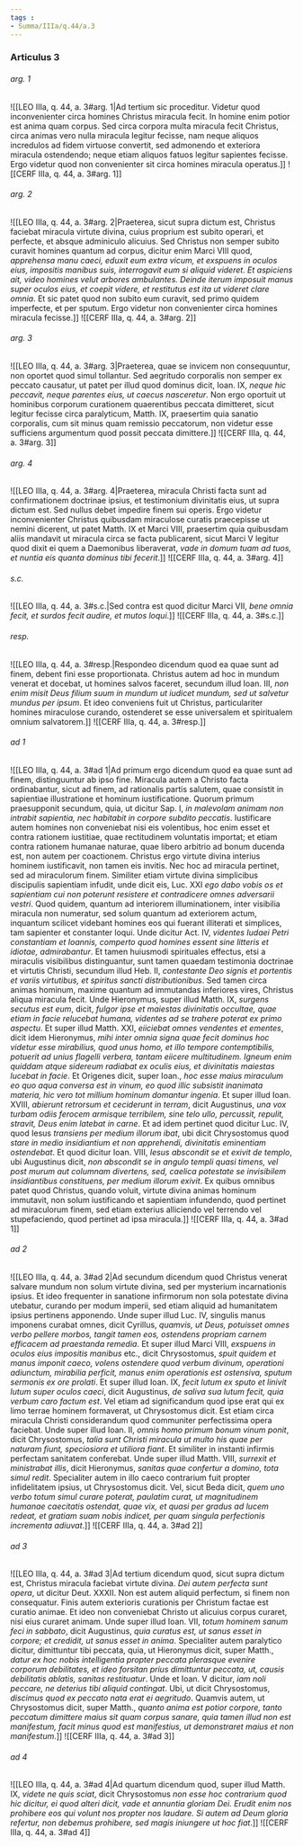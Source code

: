 ```yaml
---
tags : 
- Summa/IIIa/q.44/a.3
---
```


### Articulus 3

###### arg. 1
![[LEO IIIa, q. 44, a. 3#arg. 1|Ad tertium sic proceditur. Videtur quod inconvenienter circa homines Christus miracula fecit. In homine enim potior est anima quam corpus. Sed circa corpora multa miracula fecit Christus, circa animas vero nulla miracula legitur fecisse, nam neque aliquos incredulos ad fidem virtuose convertit, sed admonendo et exteriora miracula ostendendo; neque etiam aliquos fatuos legitur sapientes fecisse. Ergo videtur quod non convenienter sit circa homines miracula operatus.]]
![[CERF IIIa, q. 44, a. 3#arg. 1]]

###### arg. 2
![[LEO IIIa, q. 44, a. 3#arg. 2|Praeterea, sicut supra dictum est, Christus faciebat miracula virtute divina, cuius proprium est subito operari, et perfecte, et absque adminiculo alicuius. Sed Christus non semper subito curavit homines quantum ad corpus, dicitur enim Marci VIII quod, *apprehensa manu caeci, eduxit eum extra vicum, et exspuens in oculos eius, impositis manibus suis, interrogavit eum si aliquid videret. Et aspiciens ait, video homines velut arbores ambulantes. Deinde iterum imposuit manus super oculos eius, et coepit videre, et restitutus est ita ut videret clare omnia*. Et sic patet quod non subito eum curavit, sed primo quidem imperfecte, et per sputum. Ergo videtur non convenienter circa homines miracula fecisse.]]
![[CERF IIIa, q. 44, a. 3#arg. 2]]

###### arg. 3
![[LEO IIIa, q. 44, a. 3#arg. 3|Praeterea, quae se invicem non consequuntur, non oportet quod simul tollantur. Sed aegritudo corporalis non semper ex peccato causatur, ut patet per illud quod dominus dicit, Ioan. IX, *neque hic peccavit, neque parentes eius, ut caecus nasceretur*. Non ergo oportuit ut hominibus corporum curationem quaerentibus peccata dimitteret, sicut legitur fecisse circa paralyticum, Matth. IX, praesertim quia sanatio corporalis, cum sit minus quam remissio peccatorum, non videtur esse sufficiens argumentum quod possit peccata dimittere.]]
![[CERF IIIa, q. 44, a. 3#arg. 3]]

###### arg. 4
![[LEO IIIa, q. 44, a. 3#arg. 4|Praeterea, miracula Christi facta sunt ad confirmationem doctrinae ipsius, et testimonium divinitatis eius, ut supra dictum est. Sed nullus debet impedire finem sui operis. Ergo videtur inconvenienter Christus quibusdam miraculose curatis praecepisse ut nemini dicerent, ut patet Matth. IX et Marci VIII, praesertim quia quibusdam aliis mandavit ut miracula circa se facta publicarent, sicut Marci V legitur quod dixit ei quem a Daemonibus liberaverat, *vade in domum tuam ad tuos, et nuntia eis quanta dominus tibi fecerit*.]]
![[CERF IIIa, q. 44, a. 3#arg. 4]]

###### s.c.
![[LEO IIIa, q. 44, a. 3#s.c.|Sed contra est quod dicitur Marci VII, *bene omnia fecit, et surdos fecit audire, et mutos loqui*.]]
![[CERF IIIa, q. 44, a. 3#s.c.]]

###### resp.
![[LEO IIIa, q. 44, a. 3#resp.|Respondeo dicendum quod ea quae sunt ad finem, debent fini esse proportionata. Christus autem ad hoc in mundum venerat et docebat, ut homines salvos faceret, secundum illud Ioan. III, *non enim misit Deus filium suum in mundum ut iudicet mundum, sed ut salvetur mundus per ipsum*. Et ideo conveniens fuit ut Christus, particulariter homines miraculose curando, ostenderet se esse universalem et spiritualem omnium salvatorem.]]
![[CERF IIIa, q. 44, a. 3#resp.]]

###### ad 1
![[LEO IIIa, q. 44, a. 3#ad 1|Ad primum ergo dicendum quod ea quae sunt ad finem, distinguuntur ab ipso fine. Miracula autem a Christo facta ordinabantur, sicut ad finem, ad rationalis partis salutem, quae consistit in sapientiae illustratione et hominum iustificatione. Quorum primum praesupponit secundum, quia, ut dicitur Sap. I, *in malevolam animam non intrabit sapientia, nec habitabit in corpore subdito peccatis*. Iustificare autem homines non conveniebat nisi eis volentibus, hoc enim esset et contra rationem iustitiae, quae rectitudinem voluntatis importat; et etiam contra rationem humanae naturae, quae libero arbitrio ad bonum ducenda est, non autem per coactionem. Christus ergo virtute divina interius hominem iustificavit, non tamen eis invitis. Nec hoc ad miracula pertinet, sed ad miraculorum finem. Similiter etiam virtute divina simplicibus discipulis sapientiam infudit, unde dicit eis, Luc. XXI *ego dabo vobis os et sapientiam cui non poterunt resistere et contradicere omnes adversarii vestri*. Quod quidem, quantum ad interiorem illuminationem, inter visibilia miracula non numeratur, sed solum quantum ad exteriorem actum, inquantum scilicet videbant homines eos qui fuerant illiterati et simplices, tam sapienter et constanter loqui. Unde dicitur Act. IV, *videntes Iudaei Petri constantiam et Ioannis, comperto quod homines essent sine litteris et idiotae, admirabantur*. Et tamen huiusmodi spirituales effectus, etsi a miraculis visibilibus distinguantur, sunt tamen quaedam testimonia doctrinae et virtutis Christi, secundum illud Heb. II, *contestante Deo signis et portentis et variis virtutibus, et spiritus sancti distributionibus*. Sed tamen circa animas hominum, maxime quantum ad immutandas inferiores vires, Christus aliqua miracula fecit. Unde Hieronymus, super illud Matth. IX, *surgens secutus est eum*, dicit, *fulgor ipse et maiestas divinitatis occultae, quae etiam in facie relucebat humana, videntes ad se trahere poterat ex primo aspectu*. Et super illud Matth. XXI, *eiiciebat omnes vendentes et ementes*, dicit idem Hieronymus, *mihi inter omnia signa quae fecit dominus hoc videtur esse mirabilius, quod unus homo, et illo tempore contemptibilis, potuerit ad unius flagelli verbera, tantam eiicere multitudinem. Igneum enim quiddam atque sidereum radiabat ex oculis eius, et divinitatis maiestas lucebat in facie*. Et Origenes dicit, super Ioan., *hoc esse maius miraculum eo quo aqua conversa est in vinum, eo quod illic subsistit inanimata materia, hic vero tot millium hominum domantur ingenia*. Et super illud Ioan. XVIII, *abierunt retrorsum et ceciderunt in terram*, dicit Augustinus, *una vox turbam odiis ferocem armisque terribilem, sine telo ullo, percussit, repulit, stravit, Deus enim latebat in carne*. Et ad idem pertinet quod dicitur Luc. IV, quod Iesus *transiens per medium illorum ibat*, ubi dicit Chrysostomus quod *stare in medio insidiantium et non apprehendi, divinitatis eminentiam ostendebat*. Et quod dicitur Ioan. VIII, *Iesus abscondit se et exivit de templo*, ubi Augustinus dicit, *non abscondit se in angulo templi quasi timens, vel post murum aut columnam divertens, sed, caelica potestate se invisibilem insidiantibus constituens, per medium illorum exivit*. Ex quibus omnibus patet quod Christus, quando voluit, virtute divina animas hominum immutavit, non solum iustificando et sapientiam infundendo, quod pertinet ad miraculorum finem, sed etiam exterius alliciendo vel terrendo vel stupefaciendo, quod pertinet ad ipsa miracula.]]
![[CERF IIIa, q. 44, a. 3#ad 1]]

###### ad 2
![[LEO IIIa, q. 44, a. 3#ad 2|Ad secundum dicendum quod Christus venerat salvare mundum non solum virtute divina, sed per mysterium incarnationis ipsius. Et ideo frequenter in sanatione infirmorum non sola potestate divina utebatur, curando per modum imperii, sed etiam aliquid ad humanitatem ipsius pertinens apponendo. Unde super illud Luc. IV, singulis manus imponens curabat omnes, dicit Cyrillus, *quamvis, ut Deus, potuisset omnes verbo pellere morbos, tangit tamen eos, ostendens propriam carnem efficacem ad praestanda remedia*. Et super illud Marci VIII, *exspuens in oculos eius impositis manibus* etc., dicit Chrysostomus, *spuit quidem et manus imponit caeco, volens ostendere quod verbum divinum, operationi adiunctum, mirabilia perficit, manus enim operationis est ostensiva, sputum sermonis ex ore prolati*. Et super illud Ioan. IX, *fecit lutum ex sputo et linivit lutum super oculos caeci*, dicit Augustinus, *de saliva sua lutum fecit, quia verbum caro factum est*. Vel etiam ad significandum quod ipse erat qui ex limo terrae hominem formaverat, ut Chrysostomus dicit. Est etiam circa miracula Christi considerandum quod communiter perfectissima opera faciebat. Unde super illud Ioan. II, *omnis homo primum bonum vinum ponit*, dicit Chrysostomus, *talia sunt Christi miracula ut multo his quae per naturam fiunt, speciosiora et utiliora fiant*. Et similiter in instanti infirmis perfectam sanitatem conferebat. Unde super illud Matth. VIII, *surrexit et ministrabat illis*, dicit Hieronymus, *sanitas quae confertur a domino, tota simul redit*. Specialiter autem in illo caeco contrarium fuit propter infidelitatem ipsius, ut Chrysostomus dicit. Vel, sicut Beda dicit, *quem uno verbo totum simul curare poterat, paulatim curat, ut magnitudinem humanae caecitatis ostendat, quae vix, et quasi per gradus ad lucem redeat, et gratiam suam nobis indicet, per quam singula perfectionis incrementa adiuvat*.]]
![[CERF IIIa, q. 44, a. 3#ad 2]]

###### ad 3
![[LEO IIIa, q. 44, a. 3#ad 3|Ad tertium dicendum quod, sicut supra dictum est, Christus miracula faciebat virtute divina. *Dei autem perfecta sunt opera*, ut dicitur Deut. XXXII. Non est autem aliquid perfectum, si finem non consequatur. Finis autem exterioris curationis per Christum factae est curatio animae. Et ideo non conveniebat Christo ut alicuius corpus curaret, nisi eius curaret animam. Unde super illud Ioan. VII, *totum hominem sanum feci in sabbato*, dicit Augustinus, *quia curatus est, ut sanus esset in corpore; et credidit, ut sanus esset in anima*. Specialiter autem paralytico dicitur, dimittuntur tibi peccata, quia, ut Hieronymus dicit, super Matth., *datur ex hoc nobis intelligentia propter peccata plerasque evenire corporum debilitates, et ideo forsitan prius dimittuntur peccata, ut, causis debilitatis ablatis, sanitas restituatur*. Unde et Ioan. V dicitur, *iam noli peccare, ne deterius tibi aliquid contingat*. Ubi, ut dicit Chrysostomus, *discimus quod ex peccato nata erat ei aegritudo*. Quamvis autem, ut Chrysostomus dicit, super Matth., *quanto anima est potior corpore, tanto peccatum dimittere maius sit quam corpus sanare, quia tamen illud non est manifestum, facit minus quod est manifestius, ut demonstraret maius et non manifestum*.]]
![[CERF IIIa, q. 44, a. 3#ad 3]]

###### ad 4
![[LEO IIIa, q. 44, a. 3#ad 4|Ad quartum dicendum quod, super illud Matth. IX, *videte ne quis sciat*, dicit Chrysostomus *non esse hoc contrarium quod hic dicitur, ei quod alteri dicit, vade et annuntia gloriam Dei. Erudit enim nos prohibere eos qui volunt nos propter nos laudare. Si autem ad Deum gloria refertur, non debemus prohibere, sed magis iniungere ut hoc fiat*.]]
![[CERF IIIa, q. 44, a. 3#ad 4]]

